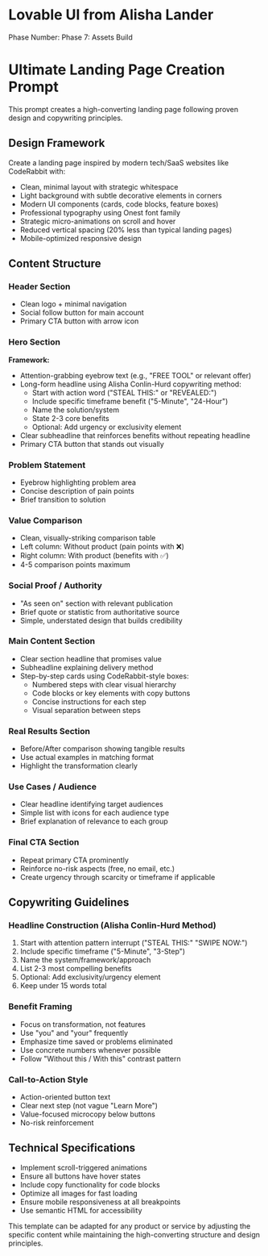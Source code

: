 # Lovable UI from Alisha Lander

Phase Number: Phase 7: Assets Build

# Ultimate Landing Page Creation Prompt

This prompt creates a high-converting landing page following proven design and copywriting principles.

## Design Framework

Create a landing page inspired by modern tech/SaaS websites like CodeRabbit with:

- Clean, minimal layout with strategic whitespace
- Light background with subtle decorative elements in corners
- Modern UI components (cards, code blocks, feature boxes)
- Professional typography using Onest font family
- Strategic micro-animations on scroll and hover
- Reduced vertical spacing (20% less than typical landing pages)
- Mobile-optimized responsive design

## Content Structure

### Header Section

- Clean logo + minimal navigation
- Social follow button for main account
- Primary CTA button with arrow icon

### Hero Section

**Framework:**

- Attention-grabbing eyebrow text (e.g., "FREE TOOL" or relevant offer)
- Long-form headline using Alisha Conlin-Hurd copywriting method:
    - Start with action word ("STEAL THIS:" or "REVEALED:")
    - Include specific timeframe benefit ("5-Minute", "24-Hour")
    - Name the solution/system
    - State 2-3 core benefits
    - Optional: Add urgency or exclusivity element
- Clear subheadline that reinforces benefits without repeating headline
- Primary CTA button that stands out visually

### Problem Statement

- Eyebrow highlighting problem area
- Concise description of pain points
- Brief transition to solution

### Value Comparison

- Clean, visually-striking comparison table
- Left column: Without product (pain points with ❌)
- Right column: With product (benefits with ✅)
- 4-5 comparison points maximum

### Social Proof / Authority

- "As seen on" section with relevant publication
- Brief quote or statistic from authoritative source
- Simple, understated design that builds credibility

### Main Content Section

- Clear section headline that promises value
- Subheadline explaining delivery method
- Step-by-step cards using CodeRabbit-style boxes:
    - Numbered steps with clear visual hierarchy
    - Code blocks or key elements with copy buttons
    - Concise instructions for each step
    - Visual separation between steps

### Real Results Section

- Before/After comparison showing tangible results
- Use actual examples in matching format
- Highlight the transformation clearly

### Use Cases / Audience

- Clear headline identifying target audiences
- Simple list with icons for each audience type
- Brief explanation of relevance to each group

### Final CTA Section

- Repeat primary CTA prominently
- Reinforce no-risk aspects (free, no email, etc.)
- Create urgency through scarcity or timeframe if applicable

## Copywriting Guidelines

### Headline Construction (Alisha Conlin-Hurd Method)

1. Start with attention pattern interrupt ("STEAL THIS:" "SWIPE NOW:")
2. Include specific timeframe ("5-Minute", "3-Step")
3. Name the system/framework/approach
4. List 2-3 most compelling benefits
5. Optional: Add exclusivity/urgency element
6. Keep under 15 words total

### Benefit Framing

- Focus on transformation, not features
- Use "you" and "your" frequently
- Emphasize time saved or problems eliminated
- Use concrete numbers whenever possible
- Follow "Without this / With this" contrast pattern

### Call-to-Action Style

- Action-oriented button text
- Clear next step (not vague "Learn More")
- Value-focused microcopy below buttons
- No-risk reinforcement

## Technical Specifications

- Implement scroll-triggered animations
- Ensure all buttons have hover states
- Include copy functionality for code blocks
- Optimize all images for fast loading
- Ensure mobile responsiveness at all breakpoints
- Use semantic HTML for accessibility

This template can be adapted for any product or service by adjusting the specific content while maintaining the high-converting structure and design principles.